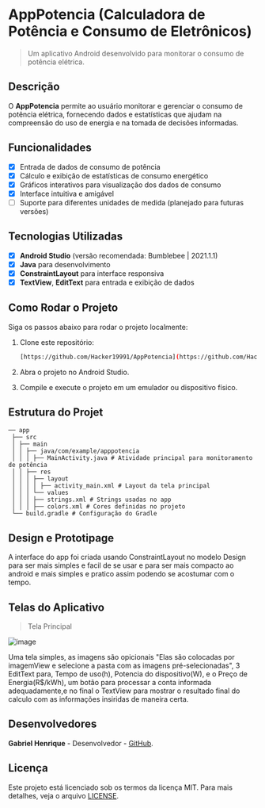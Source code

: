 # **AppPotencia (Calculadora de Potência e Consumo de Eletrônicos)**

> Um aplicativo Android desenvolvido para monitorar o consumo de potência elétrica.

## Descrição
O **AppPotencia** permite ao usuário monitorar e gerenciar o consumo de potência elétrica, fornecendo dados e estatísticas que ajudam na compreensão do uso de energia e na tomada de decisões informadas.

## Funcionalidades
- [x] Entrada de dados de consumo de potência
- [x] Cálculo e exibição de estatísticas de consumo energético
- [x] Gráficos interativos para visualização dos dados de consumo
- [x] Interface intuitiva e amigável
- [ ] Suporte para diferentes unidades de medida (planejado para futuras versões)

## Tecnologias Utilizadas
- [x] **Android Studio** (versão recomendada: Bumblebee | 2021.1.1)
- [x] **Java** para desenvolvimento
- [x] **ConstraintLayout** para interface responsiva
- [x] **TextView**, **EditText** para entrada e exibição de dados

## Como Rodar o Projeto
Siga os passos abaixo para rodar o projeto localmente:

1. Clone este repositório:
   ```bash
   [https://github.com/Hacker19991/AppPotencia](https://github.com/Hacker19991/Calculadora-de-Pot-ncia-e-Consumo-de-Eletr-nicos-Android-Studio)

2. Abra o projeto no Android Studio.

3. Compile e execute o projeto em um emulador ou dispositivo físico.

## Estrutura do Projet

```
── app
 ├── src
 │ ├── main
 │ │ ├── java/com/example/apppotencia
 │ │ │ ├── MainActivity.java # Atividade principal para monitoramento de potência
 │ │ ├── res
 │ │ │ ├── layout
 │ │ │ │ ├── activity_main.xml # Layout da tela principal
 │ │ │ └── values
 │ │ │ ├── strings.xml # Strings usadas no app
 │ │ │ ├── colors.xml # Cores definidas no projeto
 └── build.gradle # Configuração do Gradle
```

 ## Design e Prototipage
A interface do app foi criada usando ConstraintLayout no modelo Design para ser mais simples e facil de se usar e para ser mais compacto ao android e mais simples e pratico assim podendo se acostumar com o tempo.

## Telas do Aplicativo 

> Tela Principal

![image](https://github.com/user-attachments/assets/67e111a7-7f25-4737-9ea5-9326ecf70377)

Uma tela simples, as imagens são opicionais "Elas são colocadas por imagemView e selecione a pasta com as imagens pré-selecionadas", 3 EditText para, Tempo de uso(h), Potencia do dispositivo(W), e o Preço de Energia(R$/kWh), um botão para processar a conta informada adequadamente,e no final o TextView para mostrar o resultado final do calculo com as informações insiridas de maneira certa.

## Desenvolvedores
**Gabriel Henrique** - Desenvolvedor - [GitHub](https://github.com/Hacker19991).

## Licença
Este projeto está licenciado sob os termos da licença MIT. Para mais detalhes, veja o arquivo
[LICENSE](LICENSE).
